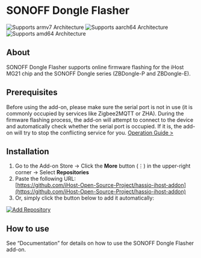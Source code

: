 # SONOFF Dongle Flasher

![Supports armv7 Architecture](https://img.shields.io/badge/armv7-yes-green.svg) ![Supports aarch64 Architecture](https://img.shields.io/badge/aarch64-yes-green.svg) ![Supports amd64 Architecture](https://img.shields.io/badge/amd64-yes-green.svg)
 
## About

SONOFF Dongle Flasher supports online firmware flashing for the iHost MG21 chip and the SONOFF Dongle series (ZBDongle-P and ZBDongle-E).

## Prerequisites

Before using the add-on, please make sure the serial port is not in use (it is commonly occupied by services like Zigbee2MQTT or ZHA).
During the firmware flashing process, the add-on will attempt to connect to the device and automatically check whether the serial port is occupied.
If it is, the add-on will try to stop the conflicting service for you.
[Operation Guide >](https://github.com/iHost-Open-Source-Project/ha-operating-system?tab=readme-ov-file#readme)


## Installation
1. Go to the Add-on Store → Click the **More** button (⋮) in the upper-right corner → Select **Repositories**  
2. Paste the following URL:  
   [https://github.com/iHost-Open-Source-Project/hassio-ihost-addon](https://github.com/iHost-Open-Source-Project/hassio-ihost-addon)  
3. Or, simply click the button below to add it automatically:

[![Add Repository](https://my.home-assistant.io/badges/supervisor_add_addon_repository.svg)](https://my.home-assistant.io/redirect/supervisor_add_addon_repository/?repository_url=https%3A%2F%2Fgithub.com%2FiHost-Open-Source-Project%2Fhassio-ihost-addon)

## How to use

See “Documentation” for details on how to use the SONOFF Dongle Flasher add-on.